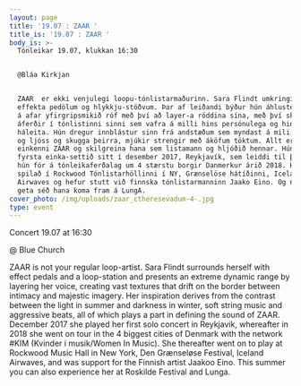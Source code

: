 ```yaml
---
layout: page
title: '19.07 : ZAAR '
title_is: '19.07 : ZAAR '
body_is: >-
  Tónleikar 19.07, klukkan 16:30


  @Bláa Kirkjan 


  ZAAR  er ekki venjulegi loopu-tónlistarmaðurinn. Sara Flindt umkringir sig með
  effekta pedölum og hlykkju-stöðvum. Þar af leiðandi býður hún áhlustendum upp
  á afar yfirgripsmikið róf með því að layer-a röddina sína, með því skapar hún
  áferðir í tónlistinni sinni sem vafra á milli hins persónulega og hins
  háleita. Hún dregur innblástur sinn frá andstæðum sem myndast á mili árstíða
  og ljóss og skugga þeirra, mjúkir strengir með áköfum töktum. Allt eru þetta
  einkenni ZAAR og skilgreina hana sem listamann og hljóðið hennar. Hún spilaði
  fyrsta einka-settið sitt í desember 2017, Reykjavík, sem leiddi til þess að
  hún fór á tónleikaferðalag um 4 stærstu borgir Danmerkur árið 2018. Hún hefur
  spilað í Rockwood Tónlistarhöllinni í NY, Grænselöse hátíðinni, Iceland
  Airwaves og hefur stutt við finnska tónlistarmanninn Jaako Eino. Og nú munt þú
  geta séð hana koma fram á LungA.
cover_photo: /img/uploads/zaar_ctheresevadum-4-.jpg
type: event
---
```

Concert 19.07 at 16:30

@ Blue Church 

ZAAR is not your regular loop-artist. Sara Flindt surrounds herself with effect pedals and a loop-station and presents an extreme dynamic range by layering her voice, creating vast textures that drift on the border between intimacy and majestic imagery. Her inspiration derives from the contrast between the light in summer and darkness in winter, soft string music and aggressive beats, all of which plays a part in defining the sound of ZAAR. December 2017 she played her first solo concert in Reykjavik, whereafter in 2018 she went on tour in the 4 biggest cities of Denmark with the network #KIM (Kvinder i musik/Women In Music). She thereafter went on to play at Rockwood Music Hall in New York, Den Grænseløse Festival, Iceland Airwaves, and was support for the Finnish artist Jaakoo Eino. This summer you can also experience her at Roskilde Festival and Lunga.
